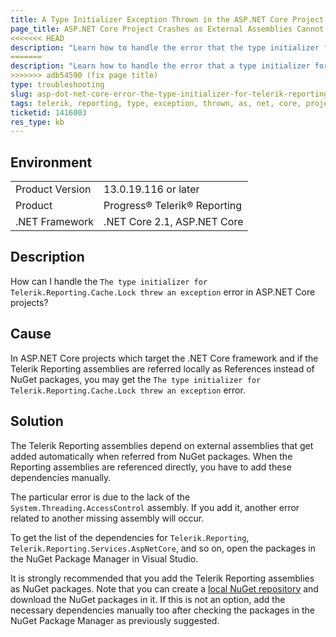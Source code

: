 ```yaml
---
title: A Type Initializer Exception Thrown in the ASP.NET Core Project
page_title: ASP.NET Core Project Crashes as External Assemblies Cannot Be Found
<<<<<<< HEAD
description: "Learn how to handle the error that the type initializer for Telerik Reporting cache lock threw an exception in an ASP.NET Core project."
=======
description: "Learn how to handle the error that a type initializer for Telerik Reporting cache lock threw an exception in an ASP.NET Core project."
>>>>>>> adb54590 (fix page title)
type: troubleshooting
slug: asp-dot-net-core-error-the-type-initializer-for-telerik-reporting-cache-lock
tags: telerik, reporting, type, exception, thrown, as, net, core, project
ticketid: 1416003
res_type: kb
---
```


## Environment

<table>
    <tbody>
	    <tr>
	    	<td>Product Version</td>
	    	<td>13.0.19.116 or later</td>
	    </tr>
	    <tr>
	    	<td>Product</td>
	    	<td>Progress® Telerik® Reporting</td>
	    </tr>
	    <tr>
	    	<td>.NET Framework</td>
	    	<td>.NET Core 2.1, ASP.NET Core</td>
	    </tr>
    </tbody>
</table>


## Description

How can I handle the `The type initializer for Telerik.Reporting.Cache.Lock threw an exception` error in ASP.NET Core projects?

## Cause

In ASP.NET Core projects which target the .NET Core framework and if the Telerik Reporting assemblies are referred locally as References instead of NuGet packages, you may get the `The type initializer for Telerik.Reporting.Cache.Lock threw an exception` error.

## Solution

The Telerik Reporting assemblies depend on external assemblies that get added automatically when referred from NuGet packages. When the Reporting assemblies are referenced directly, you have to add these dependencies manually.

The particular error is due to the lack of the `System.Threading.AccessControl` assembly. If you add it, another error related to another missing assembly will occur.

To get the list of the dependencies for `Telerik.Reporting`, `Telerik.Reporting.Services.AspNetCore`, and so on, open the packages in the NuGet Package Manager in Visual Studio.  

It is strongly recommended that you add the Telerik Reporting assemblies as NuGet packages. Note that you can create a [local NuGet repository](https://docs.microsoft.com/en-us/nuget/hosting-packages/local-feeds) and download the NuGet packages in it. If this is not an option, add the necessary dependencies manually too after checking the packages in the NuGet Package Manager as previously suggested.
